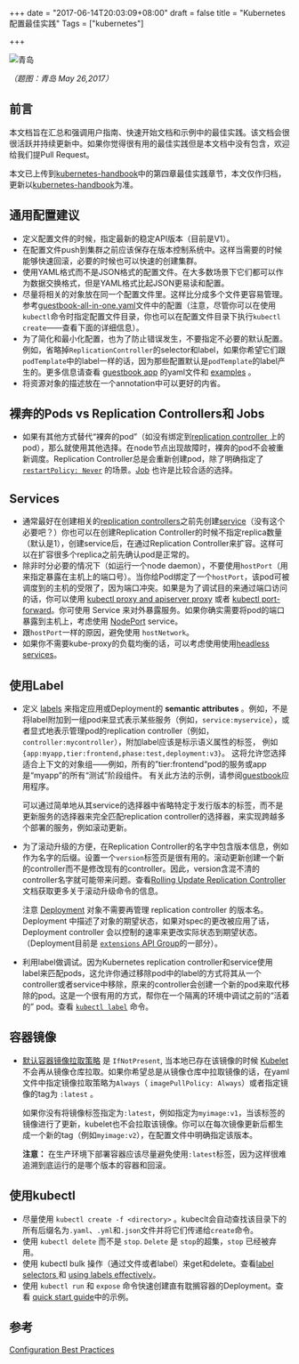 +++
date = "2017-06-14T20:03:09+08:00"
draft = false
title = "Kubernetes配置最佳实践"
Tags = ["kubernetes"]

+++

![青岛](http://olz1di9xf.bkt.clouddn.com/20170526034.jpg)

*（题图：青岛 May 26,2017）*

## 前言

本文档旨在汇总和强调用户指南、快速开始文档和示例中的最佳实践。该文档会很很活跃并持续更新中。如果你觉得很有用的最佳实践但是本文档中没有包含，欢迎给我们提Pull Request。

本文已上传到[kubernetes-handbook](https://github.com/rootsongjc/kubernetes-handbook)中的第四章最佳实践章节，本文仅作归档，更新以[kubernetes-handbook](https://github.com/rootsongjc/kubernetes-handbook)为准。

## 通用配置建议

- 定义配置文件的时候，指定最新的稳定API版本（目前是V1）。
- 在配置文件push到集群之前应该保存在版本控制系统中。这样当需要的时候能够快速回滚，必要的时候也可以快速的创建集群。
- 使用YAML格式而不是JSON格式的配置文件。在大多数场景下它们都可以作为数据交换格式，但是YAML格式比起JSON更易读和配置。
- 尽量将相关的对象放在同一个配置文件里。这样比分成多个文件更容易管理。参考[guestbook-all-in-one.yaml](https://github.com/kubernetes/kubernetes/tree/master/examples/guestbook/all-in-one/guestbook-all-in-one.yaml)文件中的配置（注意，尽管你可以在使用`kubectl`命令时指定配置文件目录，你也可以在配置文件目录下执行`kubectl create`——查看下面的详细信息）。
- 为了简化和最小化配置，也为了防止错误发生，不要指定不必要的默认配置。例如，省略掉`ReplicationController`的selector和label，如果你希望它们跟`podTemplate`中的label一样的话，因为那些配置默认是`podTemplate`的label产生的。更多信息请查看 [guestbook app](https://github.com/kubernetes/kubernetes/tree/master/examples/guestbook/) 的yaml文件和 [examples](https://github.com/kubernetes/kubernetes/tree/master/examples/guestbook/frontend-deployment.yaml) 。
- 将资源对象的描述放在一个annotation中可以更好的内省。

## 裸奔的Pods vs Replication Controllers和 Jobs

- 如果有其他方式替代“裸奔的pod”（如没有绑定到[replication controller ](https://kubernetes.io/docs/user-guide/replication-controller)上的pod），那么就使用其他选择。在node节点出现故障时，裸奔的pod不会被重新调度。Replication Controller总是会重新创建pod，除了明确指定了[`restartPolicy: Never`](https://kubernetes.io/docs/concepts/workloads/pods/pod-lifecycle/#restart-policy) 的场景。[Job](https://kubernetes.io/docs/concepts/jobs/run-to-completion-finite-workloads/) 也许是比较合适的选择。

## Services

- 通常最好在创建相关的[replication controllers](https://kubernetes.io/docs/concepts/workloads/controllers/replicationcontroller/)之前先创建[service](https://kubernetes.io/docs/concepts/services-networking/service/)（没有这个必要吧？）你也可以在创建Replication Controller的时候不指定replica数量（默认是1），创建service后，在通过Replication Controller来扩容。这样可以在扩容很多个replica之前先确认pod是正常的。
- 除非时分必要的情况下（如运行一个node daemon），不要使用`hostPort`（用来指定暴露在主机上的端口号）。当你给Pod绑定了一个`hostPort`，该pod可被调度到的主机的受限了，因为端口冲突。如果是为了调试目的来通过端口访问的话，你可以使用 [kubectl proxy and apiserver proxy](https://kubernetes.io/docs/tasks/access-kubernetes-api/http-proxy-access-api/) 或者 [kubectl port-forward](https://kubernetes.io/docs/tasks/access-application-cluster/port-forward-access-application-cluster/)。你可使用 Service 来对外暴露服务。如果你确实需要将pod的端口暴露到主机上，考虑使用 [NodePort](https://kubernetes.io/docs/user-guide/services/#type-nodeport) service。
- 跟`hostPort`一样的原因，避免使用 `hostNetwork`。
- 如果你不需要kube-proxy的负载均衡的话，可以考虑使用使用[headless services](https://kubernetes.io/docs/user-guide/services/#headless-services)。

## 使用Label

- 定义 [labels](https://kubernetes.io/docs/user-guide/labels/) 来指定应用或Deployment的 **semantic attributes** 。例如，不是将label附加到一组pod来显式表示某些服务（例如，`service:myservice`），或者显式地表示管理pod的replication controller（例如，`controller:mycontroller`），附加label应该是标示语义属性的标签， 例如`{app:myapp,tier:frontend,phase:test,deployment:v3}`。 这将允许您选择适合上下文的对象组——例如，所有的”tier:frontend“pod的服务或app是“myapp”的所有“测试”阶段组件。 有关此方法的示例，请参阅[guestbook](https://github.com/kubernetes/kubernetes/tree/master/examples/guestbook/)应用程序。

  可以通过简单地从其service的选择器中省略特定于发行版本的标签，而不是更新服务的选择器来完全匹配replication controller的选择器，来实现跨越多个部署的服务，例如滚动更新。

- 为了滚动升级的方便，在Replication Controller的名字中包含版本信息，例如作为名字的后缀。设置一个`version`标签页是很有用的。滚动更新创建一个新的controller而不是修改现有的controller。因此，version含混不清的controller名字就可能带来问题。查看[Rolling Update Replication Controller](https://kubernetes.io/docs/tasks/run-application/rolling-update-replication-controller/)文档获取更多关于滚动升级命令的信息。

  注意 [Deployment](https://kubernetes.io/docs/concepts/workloads/controllers/deployment/) 对象不需要再管理 replication controller 的版本名。Deployment 中描述了对象的期望状态，如果对spec的更改被应用了话，Deployment controller 会以控制的速率来更改实际状态到期望状态。（Deployment目前是 [`extensions` API Group](https://kubernetes.io/docs/concepts/overview/kubernetes-api/#api-groups)的一部分）。

- 利用label做调试。因为Kubernetes replication controller和service使用label来匹配pods，这允许你通过移除pod中的label的方式将其从一个controller或者service中移除，原来的controller会创建一个新的pod来取代移除的pod。这是一个很有用的方式，帮你在一个隔离的环境中调试之前的“活着的” pod。查看 [`kubectl label`](https://kubernetes.io/docs/concepts/overview/working-with-objects/labels/) 命令。

## 容器镜像

- [默认容器镜像拉取策略](https://kubernetes.io/docs/concepts/containers/images/) 是 `IfNotPresent`, 当本地已存在该镜像的时候 [Kubelet](https://kubernetes.io/docs/admin/kubelet/) 不会再从镜像仓库拉取。如果你希望总是从镜像仓库中拉取镜像的话，在yaml文件中指定镜像拉取策略为`Always`（ `imagePullPolicy: Always`）或者指定镜像的tag为 `:latest` 。

  如果你没有将镜像标签指定为`:latest`，例如指定为`myimage:v1`，当该标签的镜像进行了更新，kubelet也不会拉取该镜像。你可以在每次镜像更新后都生成一个新的tag（例如`myimage:v2`），在配置文件中明确指定该版本。

  **注意：** 在生产环境下部署容器应该尽量避免使用`:latest`标签，因为这样很难追溯到底运行的是哪个版本的容器和回滚。

## 使用kubectl

- 尽量使用 `kubectl create -f <directory>`  。kubeclt会自动查找该目录下的所有后缀名为`.yaml`、`.yml`和`.json`文件并将它们传递给`create`命令。
- 使用 `kubectl delete` 而不是 `stop`. `Delete` 是 `stop`的超集，`stop` 已经被弃用。
- 使用 kubectl bulk 操作（通过文件或者label）来get和delete。查看[label selectors ](https://kubernetes.io/docs/user-guide/labels/#label-selectors)和 [using labels effectively](https://kubernetes.io/docs/concepts/cluster-administration/manage-deployment/#using-labels-effectively)。
- 使用 `kubectl run` 和 `expose` 命令快速创建直有耽搁容器的Deployment。查看 [quick start guide](https://kubernetes.io/docs/user-guide/quick-start/)中的示例。

## 参考

[Configuration Best Practices](https://kubernetes.io/docs/concepts/configuration/overview/)